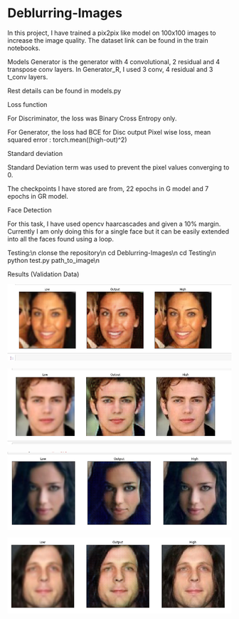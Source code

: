 # Deblurring-Images
In this project, I have trained a pix2pix like model on 100x100 images to increase the image quality.
The dataset link can be found in the train notebooks.

Models
Generator is the generator with 4 convolutional, 2 residual and 4 transpose conv layers.
In Generator_R, I used 3 conv, 4 residual and 3 t_conv layers.

Rest details can be found in models.py

Loss function

For Discriminator, the loss was Binary Cross Entropy only.

For Generator, the loss had
BCE for Disc output
Pixel wise loss, mean squared error : torch.mean((high-out)^2)

Standard deviation

Standard Deviation term was used to prevent the pixel values converging to 0.


The checkpoints I have stored are from, 22 epochs in G model and 7 epochs in GR model.

Face Detection

For this task, I have used opencv haarcascades and given a 10% margin.
Currently I am only doing this for a single face but it can be easily extended into all the faces found using a loop.

Testing:\n
clonse the repository\n
cd Deblurring-Images\n
cd Testing\n
python test.py path_to_image\n


Results (Validation Data)

![Alt text](Results/01.png?raw=true "Title")

![Alt text](Results/02.png?raw=true "Title")

![Alt text](Results/03.png?raw=true "Title")

![Alt text](Results/04.png?raw=true "Title")




